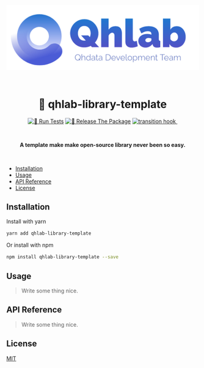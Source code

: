 <p align="center">
  <img src="logo.png" alt="logo" width="550px" />
</p>

<br />
<h1 align="center">🎁 qhlab-library-template</h1>

<p align="center">
  <a href="https://github.com/iamyoki/transition-hook/actions/workflows/test.yml"><img src="https://github.com/iamyoki/transition-hook/actions/workflows/test.yml/badge.svg" alt="🧪 Run Tests"></a>
  <a href="https://github.com/iamyoki/transition-hook/actions/workflows/release.yml"><img src="https://github.com/iamyoki/transition-hook/actions/workflows/release.yml/badge.svg" alt="🚀 Release The Package"></a>
  <a href="https://github.com/iamyoki/transition-hook">
    <img src="https://img.shields.io/bundlephobia/minzip/transition-hook?color=%237B68EE&label=Minizipped%20Size" alt="transition hook">
  </a>
  <a href="https://github.com/iamyoki/transition-hook">
    <img src="https://img.shields.io/github/license/iamyoki/transition-hook?color=Turquoise" alt="">
  </a>
</p>

<br>
<p align="center"><strong>A template make make open-source library never been so easy.</strong></p>
<br>

- [Installation](#installation)
- [Usage](#usage)
- [API Reference](#api-reference)
- [License](#license)

## Installation

Install with yarn

```bash
yarn add qhlab-library-template
```

Or install with npm

```bash
npm install qhlab-library-template --save
```

## Usage

> Write some thing nice.

## API Reference

> Write some thing nice.

## License

[MIT](https://choosealicense.com/licenses/mit/)
